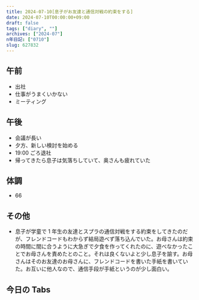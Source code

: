 ```yaml
---
title: 2024-07-10[息子がお友達と通信対戦の約束をする]
date: 2024-07-10T00:00:00+09:00
draft: false
tags: ["diary", ""]
archives: ["2024-07"]
n年日記: ["0710"]
slug: 627832
---
```


## 午前

- 出社
- 仕事がうまくいかない
- ミーティング

## 午後

- 会議が長い
- 夕方、新しい検討を始める
- 19:00 ごろ退社
- 帰ってきたら息子は気落ちしていて、奥さんも疲れていた

## 体調

- 66

## その他

- 息子が学童で 1 年生の友達とスプラの通信対戦をする約束をしてきたのだが、フレンドコードもわからず結局遊べず落ち込んでいた。お母さんは約束の時間に間に合うように大急ぎで夕食を作ってくれたのに、遊べなかったことでお母さんを責めたとのこと。それは良くないよと少し息子を諭す。お母さんはそのお友達のお母さんに、フレンドコードを書いた手紙を書いていた。お互いに他人なので、通信手段が手紙というのが少し面白い。

## 今日の Tabs
